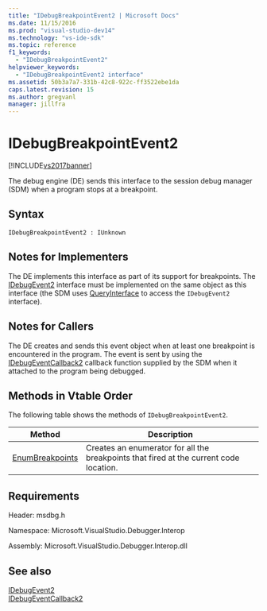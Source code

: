 ```yaml
---
title: "IDebugBreakpointEvent2 | Microsoft Docs"
ms.date: 11/15/2016
ms.prod: "visual-studio-dev14"
ms.technology: "vs-ide-sdk"
ms.topic: reference
f1_keywords: 
  - "IDebugBreakpointEvent2"
helpviewer_keywords: 
  - "IDebugBreakpointEvent2 interface"
ms.assetid: 50b3a7a7-331b-42c8-922c-ff3522ebe1da
caps.latest.revision: 15
ms.author: gregvanl
manager: jillfra
---
```

# IDebugBreakpointEvent2
[!INCLUDE[vs2017banner](../../../includes/vs2017banner.md)]

The debug engine (DE) sends this interface to the session debug manager (SDM) when a program stops at a breakpoint.  
  
## Syntax  
  
```  
IDebugBreakpointEvent2 : IUnknown  
```  
  
## Notes for Implementers  
 The DE implements this interface as part of its support for breakpoints. The [IDebugEvent2](../../../extensibility/debugger/reference/idebugevent2.md) interface must be implemented on the same object as this interface (the SDM uses [QueryInterface](https://msdn.microsoft.com/library/62fce95e-aafa-4187-b50b-e6611b74c3b3) to access the `IDebugEvent2` interface).  
  
## Notes for Callers  
 The DE creates and sends this event object when at least one breakpoint is encountered in the program. The event is sent by using the [IDebugEventCallback2](../../../extensibility/debugger/reference/idebugeventcallback2.md) callback function supplied by the SDM when it attached to the program being debugged.  
  
## Methods in Vtable Order  
 The following table shows the methods of `IDebugBreakpointEvent2`.  
  
|Method|Description|  
|------------|-----------------|  
|[EnumBreakpoints](../../../extensibility/debugger/reference/idebugbreakpointevent2-enumbreakpoints.md)|Creates an enumerator for all the breakpoints that fired at the current code location.|  
  
## Requirements  
 Header: msdbg.h  
  
 Namespace: Microsoft.VisualStudio.Debugger.Interop  
  
 Assembly: Microsoft.VisualStudio.Debugger.Interop.dll  
  
## See also  
 [IDebugEvent2](../../../extensibility/debugger/reference/idebugevent2.md)   
 [IDebugEventCallback2](../../../extensibility/debugger/reference/idebugeventcallback2.md)
